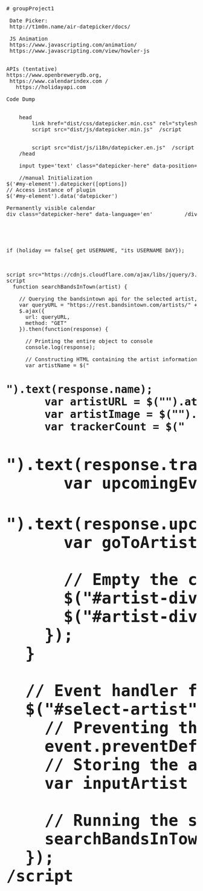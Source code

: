 <pre>
# groupProject1

 Date Picker:
 http://t1m0n.name/air-datepicker/docs/
 
 JS Animation
 https://www.javascripting.com/animation/
 https://www.javascripting.com/view/howler-js

  
APIs (tentative)
https://www.openbrewerydb.org, 
 https://www.calendarindex.com /
   https://holidayapi.com
  
Code Dump 
<!--date picker-->
 
    head 
        link href="dist/css/datepicker.min.css" rel="stylesheet" type="text/css" 
        script src="dist/js/datepicker.min.js"  /script 
  
        <!-- Include English language --> 
        script src="dist/js/i18n/datepicker.en.js"  /script 
    /head 
 
    input type='text' class="datepicker-here" data-position="right top" / 
 
    //manual Initialization 
$('#my-element').datepicker([options]) 
// Access instance of plugin 
$('#my-element').data('datepicker') 
 
Permanently visible calendar 
div class="datepicker-here" data-language='en'          /div  



<!--if no holidays that day, take username and declare "its USERNAME DAY"-->
 
if (holiday == false{ get USERNAME, "its USERNAME DAY});
 
<!---standard AJAX code, from Unit 6.11, BANDS IN TOWN exercise-->
 
script src="https://cdnjs.cloudflare.com/ajax/libs/jquery/3.2.1/jquery.min.js"  
script 
  function searchBandsInTown(artist) { 
 
    // Querying the bandsintown api for the selected artist, the ?app_id parameter is required, but can equal anything 
    var queryURL = "https://rest.bandsintown.com/artists/" + artist + "?app_id=codingbootcamp"; 
    $.ajax({ 
      url: queryURL, 
      method: "GET" 
    }).then(function(response) { 
 
      // Printing the entire object to console 
      console.log(response); 
 
      // Constructing HTML containing the artist information 
      var artistName = $("<h1>").text(response.name); 
      var artistURL = $("<a>").attr("href", response.url).append(artistName); 
      var artistImage = $("<img>").attr("src", response.thumb_url); 
      var trackerCount = $("<h2>").text(response.tracker_count + " fans tracking this artist"); 
      var upcomingEvents = $("<h2>").text(response.upcoming_event_count + " upcoming events");
      var goToArtist = $("<a>").attr("href", response.url).text("See Tour Dates");

      // Empty the contents of the artist-div, append the new artist content
      $("#artist-div").empty();
      $("#artist-div").append(artistURL, artistImage, trackerCount, upcomingEvents, goToArtist);
    });
  }

  // Event handler for user clicking the select-artist button
  $("#select-artist").on("click", function(event) {
    // Preventing the button from trying to submit the form
    event.preventDefault();
    // Storing the artist name
    var inputArtist = $("#artist-input").val().trim();

    // Running the searchBandsInTown function (passing in the artist as an argument)
    searchBandsInTown(inputArtist);
  });
/script
</pre>